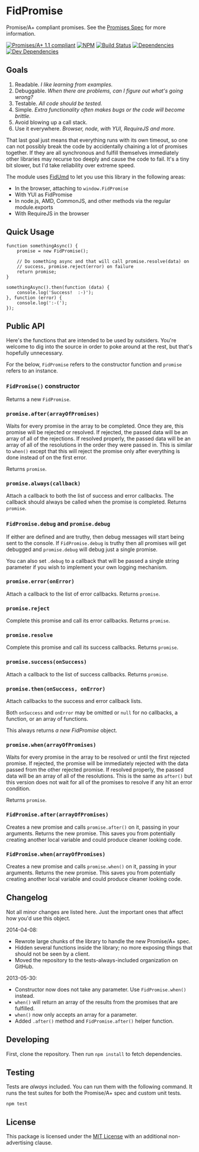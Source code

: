 FidPromise
==========

Promise/A+ compliant promises.  See the [Promises Spec] for more information.

[![Promises/A+ 1.1 compliant][promise-image]][Promises Spec]
[![NPM][npm-image]][NPM]
[![Build Status][travis-image]][Travis CI]
[![Dependencies][dependencies-image]][Dependencies]
[![Dev Dependencies][devdependencies-image]][Dev Dependencies]


Goals
-----

1. Readable.  *I like learning from examples.*
2. Debuggable.  *When there are problems, can I figure out what's going wrong?*
3. Testable.  *All code should be tested.*
4. Simple.  *Extra functionality often makes bugs or the code will become brittle.*
5. Avoid blowing up a call stack.
6. Use it everywhere.  *Browser, node, with YUI, RequireJS and more.*

That last goal just means that everything runs with its own timeout, so one can not possibly break the code by accidentally chaining a lot of promises together.  If they are all synchronous and fulfill themselves immediately other libraries may recurse too deeply and cause the code to fail.  It's a tiny bit slower, but I'd take reliability over extreme speed.

The module uses [FidUmd] to let you use this library in the following areas:

* In the browser, attaching to `window.FidPromise`
* With YUI as FidPromise
* In node.js, AMD, CommonJS, and other methods via the regular module.exports
* With RequireJS in the browser


Quick Usage
-----------

    function somethingAsync() {
        promise = new FidPromise();

        // Do something async and that will call promise.resolve(data) on
        // success, promise.reject(error) on failure
        return promise;
    }

    somethingAsync().then(function (data) {
        console.log('Success!  :-)');
    }, function (error) {
        console.log(':-(');
    });


Public API
----------

Here's the functions that are intended to be used by outsiders.  You're welcome to dig into the source in order to poke around at the rest, but that's hopefully unnecessary.

For the below, `FidPromise` refers to the constructor function and `promise` refers to an instance.

### `FidPromise()` constructor

Returns a new `FidPromise`.

### `promise.after(arrayOfPromises)`

Waits for every promise in the array to be completed.  Once they are, this promise will be rejected or resolved.  If rejected, the passed data will be an array of all of the rejections.  If resolved properly, the passed data will be an array of all of the resolutions in the order they were passed in.  This is similar to `when()` except that this will reject the promise only after everything is done instead of on the first error.

Returns `promise`.

### `promise.always(callback)`

Attach a callback to both the list of success and error callbacks.  The callback should always be called when the promise is completed.  Returns `promise`.

### `FidPromise.debug` and `promise.debug`

If either are defined and are truthy, then debug messages will start being sent to the console.  If `FidPromise.debug` is truthy then all promises will get debugged and `promise.debug` will debug just a single promise.

You can also set `.debug` to a callback that will be passed a single string parameter if you wish to implement your own logging mechanism.

### `promise.error(onError)`

Attach a callback to the list of error callbacks.  Returns `promise`.

### `promise.reject`

Complete this promise and call its error callbacks.  Returns `promise`.

### `promise.resolve`

Complete this promise and call its success callbacks.  Returns `promise`.

### `promise.success(onSuccess)`

Attach a callback to the list of success callbacks.  Returns `promise`.

### `promise.then(onSuccess, onError)`

Attach callbacks to the success and error callback lists.

Both `onSuccess` and `onError` may be omitted or `null` for no callbacks, a function, or an array of functions.

This always returns *a new FidPromise* object.

### `promise.when(arrayOfPromises)`

Waits for every promise in the array to be resolved or until the first rejected promise.  If rejected, the promise will be immediately rejected with the data passed from the other rejected promise.  If resolved properly, the passed data will be an array of all of the resolutions.  This is the same as `after()` but this version does not wait for all of the promises to resolve if any hit an error condition.

Returns `promise`.

### `FidPromise.after(arrayOfPromises)`

Creates a new promise and calls `promise.after()` on it, passing in your arguments.  Returns the new promise.  This saves you from potentially creating another local variable and could produce cleaner looking code.

### `FidPromise.when(arrayOfPromises)`

Creates a new promise and calls `promise.when()` on it, passing in your arguments.  Returns the new promise.  This saves you from potentially creating another local variable and could produce cleaner looking code.


Changelog
---------

Not all minor changes are listed here.  Just the important ones that affect how you'd use this object.

2014-04-08:

 * Rewrote large chunks of the library to handle the new Promise/A+ spec.
 * Hidden several functions inside the library; no more exposing things that should not be seen by a client.
 * Moved the repository to the tests-always-included organization on GitHub.

2013-05-30:

 * Constructor now does not take any parameter.  Use `FidPromise.when()` instead.
 * `when()` will return an array of the results from the promises that are fulfilled.
 * `when()` now only accepts an array for a parameter.
 * Added `.after()` method and `FidPromise.after()` helper function.


Developing
----------

First, clone the repository.  Then run `npm install` to fetch dependencies.


Testing
-------

Tests are *always* included.  You can run them with the following command.  It runs the test suites for both the Promise/A+ spec and custom unit tests.

    npm test


License
-------

This package is licensed under the [MIT License] with an additional non-advertising clause.

[Dev Dependencies]: https://david-dm.org/tests-always-included/fid-promise#info=devDependencies
[devdependencies-image]: https://david-dm.org/tests-always-included/fid-promise/dev-status.png
[Dependencies]: https://david-dm.org/tests-always-included/fid-promise
[dependencies-image]: https://david-dm.org/tests-always-included/fid-promise.png
[FidUmd]: https://github.com/fidian/fid-umd/
[MIT License]: LICENSE.md
[NPM]: https://npmjs.org/package/fid-promise
[npm-image]: https://nodei.co/npm/fid-promise.png?downloads=true&stars=true
[promise-image]: http://promises-aplus.github.com/promises-spec/assets/logo-small.png
[Promises Spec]: https://github.com/promises-aplus/promises-spec
[travis-image]: https://secure.travis-ci.org/tests-always-included/fid-promise.png?branch=master
[Travis CI]: http://travis-ci.org/tests-always-included/fid-promise
[UMD]: https://github.com/umdjs/umd
